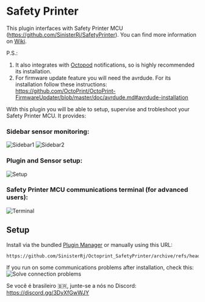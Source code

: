 # Safety Printer

This plugin interfaces with Safety Printer MCU (https://github.com/SinisterRj/SafetyPrinter). You can find more information on [Wiki](https://github.com/SinisterRj/SafetyPrinter/wiki).

P.S.: 
1) It also integrates with [Octopod](https://plugins.octoprint.org/plugins/octopod/) notifications, so is highly recommended its installation.
2) For firmware update feature you will need the avrdude. For its installation follow these instructions: https://github.com/OctoPrint/OctoPrint-FirmwareUpdater/blob/master/doc/avrdude.md#avrdude-installation


With this plugin you will be able to setup, supervise and trobleshoot your Safety Printer MCU. It provides:

### Sidebar sensor monitoring:
![Sidebar1](https://user-images.githubusercontent.com/81830673/131403877-08929120-4f60-4287-9d52-c4439e3d3743.PNG)
![Sidebar2](https://user-images.githubusercontent.com/81830673/131403878-91b9ae85-5824-4c6a-8ecc-3547a118b801.PNG)

### Plugin and Sensor setup:

![Setup](https://user-images.githubusercontent.com/81830673/131403880-dc925006-be2c-4867-b86b-47fb8adfeb09.PNG)

### Safety Printer MCU communications terminal (for advanced users):

![Terminal](https://user-images.githubusercontent.com/81830673/131403874-1c2fbd0e-29bd-4d8f-bb4c-3435596f511d.PNG)

## Setup

Install via the bundled [Plugin Manager](https://docs.octoprint.org/en/master/bundledplugins/pluginmanager.html)
or manually using this URL:

    https://github.com/SinisterRj/Octoprint_SafetyPrinter/archive/refs/heads/main.zip

If you run on some communications problems after installation, check this:
![Solve connection problems](https://github.com/SinisterRj/SafetyPrinter/wiki/Solve-connection-problems)

Se você é brasileiro 🇧🇷, junte-se a nós no Discord:
https://discord.gg/3DyXfGwWJY

